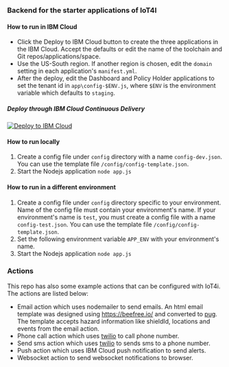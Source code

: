 ### Backend for the starter applications of IoT4I

#### How to run in IBM Cloud
- Click the Deploy to IBM Cloud button to create the three applications in the IBM Cloud.  Accept the defaults or edit the name of the toolchain and Git repos/applications/space.  
- Use the US-South region.  If another region is chosen, edit the `domain` setting in each application's `manifest.yml`. 
- After the deploy, edit the Dashboard and Policy Holder applications to set the tenant id in `app\config-$ENV.js`, where `$ENV` is the environment variable which defaults to `staging`.

##### Deploy through IBM Cloud Continuous Delivery

[![Deploy to IBM Cloud](https://bluemix.net/deploy/button.png)](https://bluemix.net/deploy?repository=https://github.com/ibm-watson-iot/ioti-starter-app-backend)

#### How to run locally
1. Create a config file under `config` directory with a name `config-dev.json`. You can use the template file `/config/config-template.json`.
2. Start the Nodejs application `node app.js`

#### How to run in a different environment
1. Create a config file under `config` directory specific to your environment. Name of the config file must contain your environment's name. If your environment's name is `test`, you must create a config file with a name `config-test.json`. You can use the template file `/config/config-template.json`.
2. Set the following environment variable `APP_ENV` with your environment's name.
3. Start the Nodejs application `node app.js`


### Actions
This repo has also some example actions that can be configured with IoT4i. The actions are listed below:

- Email action which uses nodemailer to send emails. An html email template was designed using https://beefree.io/ and converted to [pug](https://pugjs.org). The template accepts hazard information like shieldId, locations and events from the email action. 
- Phone call action which uses [twilio](https://www.twilio.com) to call phone number.
- Send sms action which uses [twilio](https://www.twilio.com) to sends sms to a phone number.
- Push action which uses IBM Cloud push notification to send alerts.
- Websocket action to send websocket notifications to browser. 
